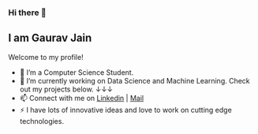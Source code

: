 ### Hi there 👋

## **I am Gaurav Jain**
Welcome to my profile!
<br>
- 🌱 I’m a Computer Science Student.
- 🔭 I’m currently working on Data Science and Machine Learning. Check out my projects below. ↓↓↓
- 📫 Connect with me on [Linkedin](https://linkedin.com/in/gauravj22) | [Mail](mailto:gauravjain2202@gmail.com)
- ⚡ I have lots of innovative ideas and love to work on cutting edge technologies.
